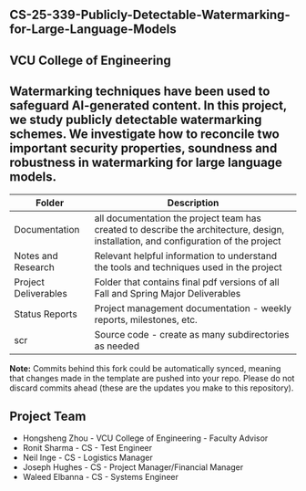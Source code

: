 ## CS-25-339-Publicly-Detectable-Watermarking-for-Large-Language-Models
## VCU College of Engineering
## Watermarking techniques have been used to safeguard AI-generated content. In this project, we study publicly detectable watermarking schemes. We investigate how to reconcile two important security properties, soundness and robustness in watermarking for large language models.

| Folder | Description |
|---|---|
| Documentation |  all documentation the project team has created to describe the architecture, design, installation, and configuration of the project |
| Notes and Research | Relevant helpful information to understand the tools and techniques used in the project |
| Project Deliverables | Folder that contains final pdf versions of all Fall and Spring Major Deliverables |
| Status Reports | Project management documentation - weekly reports, milestones, etc. |
| scr | Source code - create as many subdirectories as needed |

**Note:** Commits behind this fork could be automatically synced, meaning that changes made in the template are pushed into your repo. Please do not discard commits ahead (these are the updates you make to this repository).

## Project Team
- Hongsheng Zhou - VCU College of Engineering - Faculty Advisor
- Ronit Sharma - CS - Test Engineer
- Neil Inge - CS - Logistics Manager
- Joseph Hughes - CS - Project Manager/Financial Manager
- Waleed Elbanna - CS - Systems Engineer
